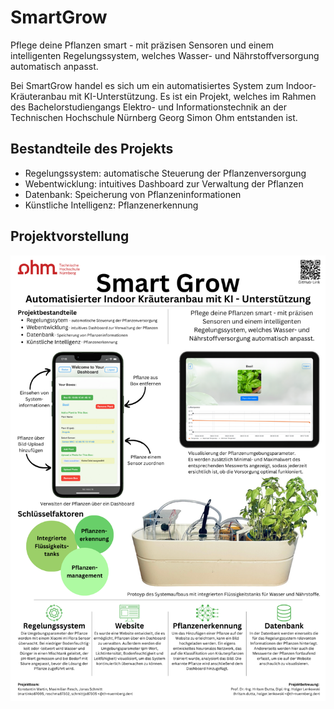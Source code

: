 # SmartGrow
Pflege deine Pflanzen smart - mit präzisen Sensoren und einem intelligenten Regelungssystem, welches Wasser- und Nährstoffversorgung automatisch anpasst.

Bei SmartGrow handel es sich um ein automatisiertes System zum Indoor-Kräuteranbau mit KI-Unterstützung. Es ist ein Projekt, welches im Rahmen des Bachelorstudiengangs Elektro- und Informationstechnik an der Technischen Hochschule Nürnberg Georg Simon Ohm entstanden ist. 

## Bestandteile des Projekts
- Regelungssystem: automatische Steuerung der Pflanzenversorgung
- Webentwicklung: intuitives Dashboard zur Verwaltung der Pflanzen
- Datenbank: Speicherung von Pflanzeninformationen
- Künstliche Intelligenz: Pflanzenerkennung

## Projektvorstellung
![SmartGrow -Plakat](SmartGrow_Plakat.png)
